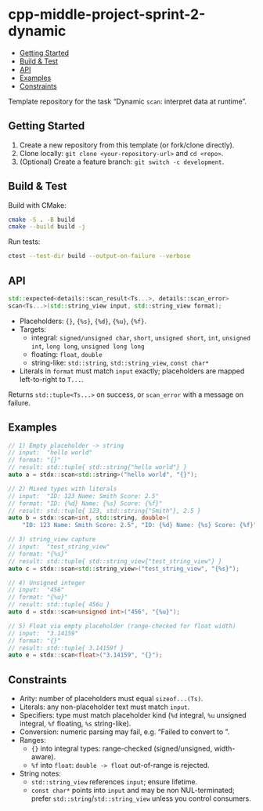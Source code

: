 # cpp-middle-project-sprint-2-dynamic <!-- omit in toc -->

- [Getting Started](#getting-started)
- [Build & Test](#build--test)
- [API](#api)
- [Examples](#examples)
- [Constraints](#constraints)

Template repository for the task “Dynamic `scan`: interpret data at runtime”.

## Getting Started

1. Create a new repository from this template (or fork/clone directly).
2. Clone locally: `git clone <your-repository-url>` and `cd <repo>`.
3. (Optional) Create a feature branch: `git switch -c development`.

## Build & Test

Build with CMake:

```bash
cmake -S . -B build
cmake --build build -j
```

Run tests:

```bash
ctest --test-dir build --output-on-failure --verbose
```

## API

```cpp
std::expected<details::scan_result<Ts...>, details::scan_error>
scan<Ts...>(std::string_view input, std::string_view format);
```

- Placeholders: `{}`, `{%s}`, `{%d}`, `{%u}`, `{%f}`.
- Targets:
  - integral: `signed/unsigned char`, `short`, `unsigned short`, `int`, `unsigned int`, `long long`, `unsigned long long`
  - floating: `float`, `double`
  - string-like: `std::string`, `std::string_view`, `const char*`
- Literals in `format` must match `input` exactly; placeholders are mapped left-to-right to `T...`.

Returns `std::tuple<Ts...>` on success, or `scan_error` with a message on failure.

## Examples

```cpp
// 1) Empty placeholder -> string
// input:  "hello world"
// format: "{}"
// result: std::tuple{ std::string{"hello world"} }
auto a = stdx::scan<std::string>("hello world", "{}");

// 2) Mixed types with literals
// input:  "ID: 123 Name: Smith Score: 2.5"
// format: "ID: {%d} Name: {%s} Score: {%f}"
// result: std::tuple{ 123, std::string{"Smith"}, 2.5 }
auto b = stdx::scan<int, std::string, double>(
    "ID: 123 Name: Smith Score: 2.5", "ID: {%d} Name: {%s} Score: {%f}");

// 3) string_view capture
// input:  "test_string_view"
// format: "{%s}"
// result: std::tuple{ std::string_view{"test_string_view"} }
auto c = stdx::scan<std::string_view>("test_string_view", "{%s}");

// 4) Unsigned integer
// input:  "456"
// format: "{%u}"
// result: std::tuple{ 456u }
auto d = stdx::scan<unsigned int>("456", "{%u}");

// 5) Float via empty placeholder (range-checked for float width)
// input:  "3.14159"
// format: "{}"
// result: std::tuple{ 3.14159f }
auto e = stdx::scan<float>("3.14159", "{}");
```

## Constraints

- Arity: number of placeholders must equal `sizeof...(Ts)`.
- Literals: any non-placeholder text must match `input`.
- Specifiers: type must match placeholder kind (`%d` integral, `%u` unsigned integral, `%f` floating, `%s` string-like).
- Conversion: numeric parsing may fail, e.g. “Failed to convert to <int>”.
- Ranges:
  - `{}` into integral types: range-checked (signed/unsigned, width-aware).
  - `%f` into `float`: `double -> float` out-of-range is rejected.
- String notes:
  - `std::string_view` references `input`; ensure lifetime.
  - `const char*` points into `input` and may be non NUL-terminated; prefer `std::string`/`std::string_view` unless you control consumers.
